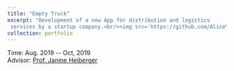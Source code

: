 ```yaml
---
title: "Empty Truck"
excerpt: "Development of a new App for distribution and logistics
 services by a startup company.<br/><img src='https://github.com/AliceYu68/tongjie-yu.github.io/files/PMI 6010_Project Empty Trucks_Tongjie Yu.pdf'>"
collection: portfolio
---
```


<i class='fas fa-calendar-alt'></i> Time: Aug. 2019 -- Oct, 2019  <br>
<i class='fas fa-address-book'></i> Advisor: [Prof. Janine Heiberger](https://www.linkedin.com/in/janine-heiberger-mba-pmp-a703471/)
